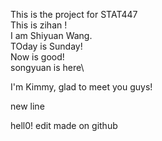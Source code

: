 This is the project for STAT447  
This is zihan !  
I am Shiyuan Wang.  
TOday is Sunday!  
Now is good!  
songyuan is here\

I'm Kimmy, glad to meet you guys!

new line

hell0! edit made on github
